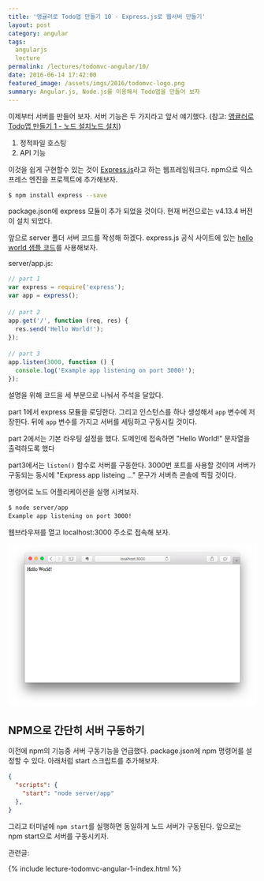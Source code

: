 ```yaml
---
title: '앵귤러로 Todo앱 만들기 10 - Express.js로 웹서버 만들기'
layout: post
category: angular
tags:
  angularjs
  lecture
permalink: /lectures/todomvc-angular/10/
date: 2016-06-14 17:42:00
featured_image: /assets/imgs/2016/todomvc-logo.png
summary: Angular.js, Node.js를 이용해서 Todo앱을 만들어 보자
---
```


이제부터 서버를 만들어 보자.
서버 기능은 두 가지라고 앞서 얘기했다. (참고: [앵귤러로 Todo앱 만들기 1 - 노드 설치노드 설치](/lectures/todomvc-angular/1/))

1. 정적파일 호스팅
2. API 기능

이것을 쉽게 구현할수 있는 것이 [Express.js](http://expressjs.com)라고 하는 웹프레임워크다.
npm으로 익스프레스 엔진을 프로젝트에 추가해보자.

```bash
$ npm install express --save
```

package.json에 express 모듈이 추가 되었을 것이다.
현재 버전으로는 v4.13.4 버전이 설치 되었다.

앞으로 server 폴더 서버 코드를 작성해 하겠다.
express.js 공식 사이트에 있는 [hello world 샘플 코드](http://expressjs.com/en/starter/hello-world.html)를 사용해보자.

server/app.js:

```javascript
// part 1
var express = require('express');
var app = express();

// part 2
app.get('/', function (req, res) {
  res.send('Hello World!');
});

// part 3
app.listen(3000, function () {
  console.log('Example app listening on port 3000!');
});
```

 설명을 위해 코드을 세 부분으로 나눠서 주석을 달았다.

 part 1에서 express 모듈을 로딩한다.
 그리고 인스턴스를 하나 생성해서 `app` 변수에 저장한다.
 뒤에 `app` 변수를 가지고 서버를 세팅하고 구동시킬 것이다.

 part 2에서는 기본 라우팅 설정을 했다.
 도메인에 접속하면 "Hello World!" 문자열을 출력하도록 했다

 part3에서는 `listen()` 함수로 서버를 구동한다.
 3000번 포트를 사용할 것이며 서버가 구동되는 동시에 "Express app listeing ..." 문구가 서버측 콘솔에 찍힐 것이다.

명령어로 노드 어플리케이션을 실행 시켜보자.

```bash
$ node server/app
Example app listening on port 3000!
```

웹브라우져를 열고 localhost:3000 주소로 접속해 보자.

![](/assets/imgs/2016/lecture-todomvc-angular-13-result1.png)


## NPM으로 간단히 서버 구동하기

이전에 npm의 기능중 서버 구동기능을 언급했다.
package.json에 npm 명령어를 설정할 수 있다.
아래처럼 start 스크립트를 추가해보자.

```json
{
  "scripts": {
    "start": "node server/app"
  },
}
```

그리고 터미널에 `npm start`를 실행하면 동일하게 노드 서버가 구동된다.
앞으로는 npm start으로 서버를 구동시키자.


관련글:

{% include lecture-todomvc-angular-1-index.html %}
